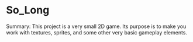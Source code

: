# So_Long

Summary:
This project is a very small 2D game.
Its purpose is to make you work with textures, sprites,
and some other very basic gameplay elements.
